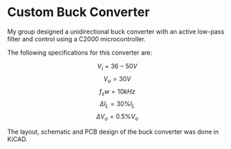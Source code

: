 # Custom Buck Converter 
My group designed a unidirectional buck converter with an active low-pass filter and control using a C2000 microcontroller.

The following specifications for this converter are: 

$$ V_i = 36-50V$$ 
$$ V_o = 30V $$
$$ f_sw = 10kHz$$
$$\Delta I_L = 30\% I_L$$
$$\Delta V_o = 0.5\% V_o$$

The layout, schematic and PCB design of the buck converter was done in KiCAD. 


